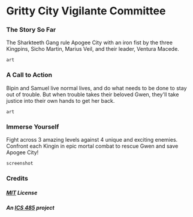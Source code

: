 # Gritty City Vigilante Committee
### The Story So Far
The Sharkteeth Gang rule Apogee City with an iron fist by the three Kingpins, Sicho Martin, Marius Veil, and their leader, Ventura Macede.
```
art
```
### A Call to Action
Bipin and Samuel live normal lives, and do what needs to be done to stay out of trouble. But when trouble takes their beloved Gwen, they'll take justice into their own hands to get her back.
```
art
```
### Immerse Yourself
Fight across 3 amazing levels against 4 unique and exciting enemies. Confront each Kingin in epic mortal combat to rescue Gwen and save Apogee City!
```
screenshot
```
### Credits
##### [MIT](https://opensource.org/licenses/MIT) License
##### An [ICS 485](http://www.catalog.hawaii.edu/courses/departments/ics.htm) project
